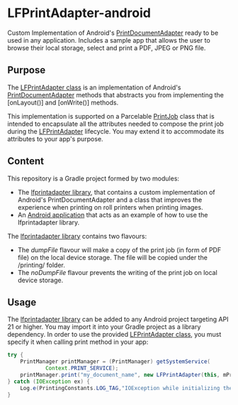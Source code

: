 # LFPrintAdapter-android
Custom Implementation of Android's [PrintDocumentAdapter][2] ready to be used in any application.
Includes a sample app that allows the user to browse their local storage, select and print a PDF, JPEG or PNG file.

## Purpose
The [LFPrintAdapter class][1] is an implementation of Android's [PrintDocumentAdapter][2] methods that abstracts you from implementing the [onLayout()] and [onWrite()] methods. 

This implementation is supported on a Parcelable [PrintJob][3] class that is intended to encapsulate all the attributes needed to compose the print job during the [LFPrintAdapter][1] lifecycle. You may extend it to accommodate its attributes to your app's purpose.

## Content
This repository is a Gradle project formed by two modules:

- The [lfprintadapter library][4], that contains a custom implementation of Android's PrintDocumentAdapter and a class that improves the experience when printing on roll printers when printing images.
- An [Android application][5] that acts as an example of how to use the lfprintadapter library. 

The [lfprintadapter library][4] contains two flavours:
+ The _dumpFile_ flavour will make a copy of the print job (in form of PDF file) on the local device storage. The file will be copied under the /printing/ folder. 
+ The _noDumpFile_ flavour prevents the writing of the print job on local device storage.

## Usage
The [lfprintadapter library][4] can be added to any Android project targeting API 21 or higher. You may import it into your Gradle project as a library dependency.
In order to use the provided [LFPrintAdapter class][1], you must specify it when calling print method in your app:

```java
try {
    PrintManager printManager = (PrintManager) getSystemService(
            Context.PRINT_SERVICE);
    printManager.print("my_document_name", new LFPrintAdapter(this, mPrintJob), null);
} catch (IOException ex) {
    Log.e(PrintingConstants.LOG_TAG,"IOException while initializing the PrintAdapter.");
}
```

[1]: /lfprintadapter/src/main/java/com/hp/lfprintadapter/LFPrintAdapter.java
[2]: https://developer.android.com/reference/android/print/PrintDocumentAdapter.html
[3]: /com/hp/lfprintadapter/model/PrintJob.java
[4]: /lfprintadapter
[5]: /app
